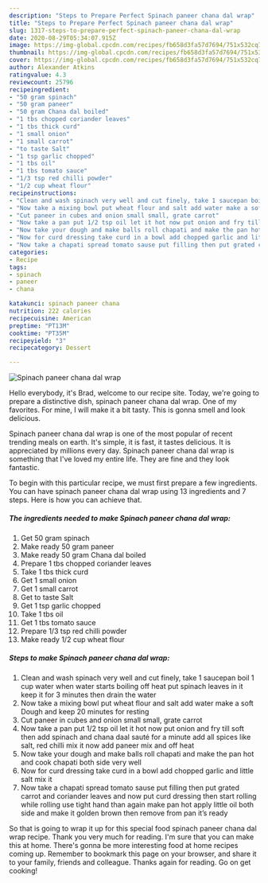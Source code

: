 ```yaml
---
description: "Steps to Prepare Perfect Spinach paneer chana dal wrap"
title: "Steps to Prepare Perfect Spinach paneer chana dal wrap"
slug: 1317-steps-to-prepare-perfect-spinach-paneer-chana-dal-wrap
date: 2020-08-29T05:34:07.915Z
image: https://img-global.cpcdn.com/recipes/fb658d3fa57d7694/751x532cq70/spinach-paneer-chana-dal-wrap-recipe-main-photo.jpg
thumbnail: https://img-global.cpcdn.com/recipes/fb658d3fa57d7694/751x532cq70/spinach-paneer-chana-dal-wrap-recipe-main-photo.jpg
cover: https://img-global.cpcdn.com/recipes/fb658d3fa57d7694/751x532cq70/spinach-paneer-chana-dal-wrap-recipe-main-photo.jpg
author: Alexander Atkins
ratingvalue: 4.3
reviewcount: 25796
recipeingredient:
- "50 gram spinach"
- "50 gram paneer"
- "50 gram Chana dal boiled"
- "1 tbs chopped coriander leaves"
- "1 tbs thick curd"
- "1 small onion"
- "1 small carrot"
- "to taste Salt"
- "1 tsp garlic chopped"
- "1 tbs oil"
- "1 tbs tomato sauce"
- "1/3 tsp red chilli powder"
- "1/2 cup wheat flour"
recipeinstructions:
- "Clean and wash spinach very well and cut finely, take 1 saucepan boil 1 cup water when water starts boiling off heat put spinach leaves in it keep it for 3 minutes then drain the water"
- "Now take a mixing bowl put wheat flour and salt add water make a soft Dough and keep 20 minutes for resting"
- "Cut paneer in cubes and onion small small, grate carrot"
- "Now take a pan put 1/2 tsp oil let it hot now put onion and fry till soft then add spinach and chana daal sauté for a minute add all spices like salt, red chilli mix it now add paneer mix and off heat"
- "Now take your dough and make balls roll chapati and make the pan hot and cook chapati both side very well"
- "Now for curd dressing take curd in a bowl add chopped garlic and little salt mix it"
- "Now take a chapati spread tomato sause put filling then put grated carrot and coriander leaves and now put curd dressing then start rolling while rolling use tight hand than again make pan hot apply little oil both side and make it golden brown then remove from pan it’s ready"
categories:
- Recipe
tags:
- spinach
- paneer
- chana

katakunci: spinach paneer chana 
nutrition: 222 calories
recipecuisine: American
preptime: "PT13M"
cooktime: "PT35M"
recipeyield: "3"
recipecategory: Dessert

---
```



![Spinach paneer chana dal wrap](https://img-global.cpcdn.com/recipes/fb658d3fa57d7694/751x532cq70/spinach-paneer-chana-dal-wrap-recipe-main-photo.jpg)

Hello everybody, it's Brad, welcome to our recipe site. Today, we're going to prepare a distinctive dish, spinach paneer chana dal wrap. One of my favorites. For mine, I will make it a bit tasty. This is gonna smell and look delicious.

Spinach paneer chana dal wrap is one of the most popular of recent trending meals on earth. It's simple, it is fast, it tastes delicious. It is appreciated by millions every day. Spinach paneer chana dal wrap is something that I've loved my entire life. They are fine and they look fantastic.




To begin with this particular recipe, we must first prepare a few ingredients. You can have spinach paneer chana dal wrap using 13 ingredients and 7 steps. Here is how you can achieve that.

<!--inarticleads1-->

##### The ingredients needed to make Spinach paneer chana dal wrap:

1. Get 50 gram spinach
1. Make ready 50 gram paneer
1. Make ready 50 gram Chana dal boiled
1. Prepare 1 tbs chopped coriander leaves
1. Take 1 tbs thick curd
1. Get 1 small onion
1. Get 1 small carrot
1. Get to taste Salt
1. Get 1 tsp garlic chopped
1. Take 1 tbs oil
1. Get 1 tbs tomato sauce
1. Prepare 1/3 tsp red chilli powder
1. Make ready 1/2 cup wheat flour




<!--inarticleads2-->

##### Steps to make Spinach paneer chana dal wrap:

1. Clean and wash spinach very well and cut finely, take 1 saucepan boil 1 cup water when water starts boiling off heat put spinach leaves in it keep it for 3 minutes then drain the water
1. Now take a mixing bowl put wheat flour and salt add water make a soft Dough and keep 20 minutes for resting
1. Cut paneer in cubes and onion small small, grate carrot
1. Now take a pan put 1/2 tsp oil let it hot now put onion and fry till soft then add spinach and chana daal sauté for a minute add all spices like salt, red chilli mix it now add paneer mix and off heat
1. Now take your dough and make balls roll chapati and make the pan hot and cook chapati both side very well
1. Now for curd dressing take curd in a bowl add chopped garlic and little salt mix it
1. Now take a chapati spread tomato sause put filling then put grated carrot and coriander leaves and now put curd dressing then start rolling while rolling use tight hand than again make pan hot apply little oil both side and make it golden brown then remove from pan it’s ready




So that is going to wrap it up for this special food spinach paneer chana dal wrap recipe. Thank you very much for reading. I'm sure that you can make this at home. There's gonna be more interesting food at home recipes coming up. Remember to bookmark this page on your browser, and share it to your family, friends and colleague. Thanks again for reading. Go on get cooking!
